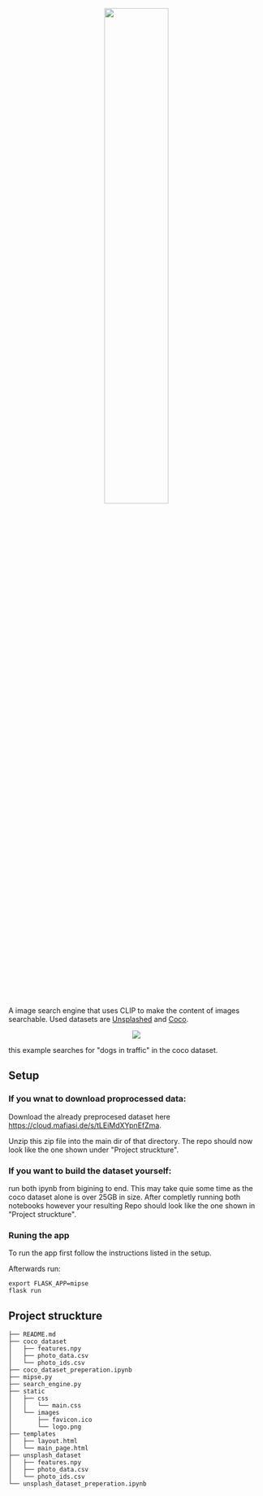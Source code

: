 <p align="center">
  <img src="https://user-images.githubusercontent.com/24440000/149975330-887e412e-9314-45e6-a404-05c1cb1ed537.png" width="50%">
</p>


A image search engine that uses CLIP to make the content of images searchable. Used datasets are [Unsplashed](https://unsplash.com/data) and [Coco](https://cocodataset.org/).
<p align="center">
  <img src="https://user-images.githubusercontent.com/24440000/149972485-d53ea8fc-417e-41e3-897d-a5a8c682a766.gif">
</p>

this example searches for "dogs in traffic" in the coco dataset.

## Setup
### If you wnat to download proprocessed data:
Download the already preprocesed dataset here https://cloud.mafiasi.de/s/tLEiMdXYpnEfZma.

Unzip this zip file into the main dir of that directory. The repo should now look like the one shown under "Project struckture".

### If you want to build the dataset yourself:
run both ipynb from bigining to end. This may take quie some time as the coco dataset alone is over 25GB in size. After completly running both notebooks however your resulting Repo should look like the one shown in "Project struckture".

### Runing the app
To run the app first follow the instructions listed in the setup.

Afterwards run:
```
export FLASK_APP=mipse
flask run
```

## Project struckture
```
├── README.md
├── coco_dataset
│   ├── features.npy
│   ├── photo_data.csv
│   └── photo_ids.csv
├── coco_dataset_preperation.ipynb
├── mipse.py
├── search_engine.py
├── static
│   ├── css
│   │   └── main.css
│   └── images
│       ├── favicon.ico
│       └── logo.png
├── templates
│   ├── layout.html
│   └── main_page.html
├── unsplash_dataset
│   ├── features.npy
│   ├── photo_data.csv
│   └── photo_ids.csv
└── unsplash_dataset_preperation.ipynb
```
